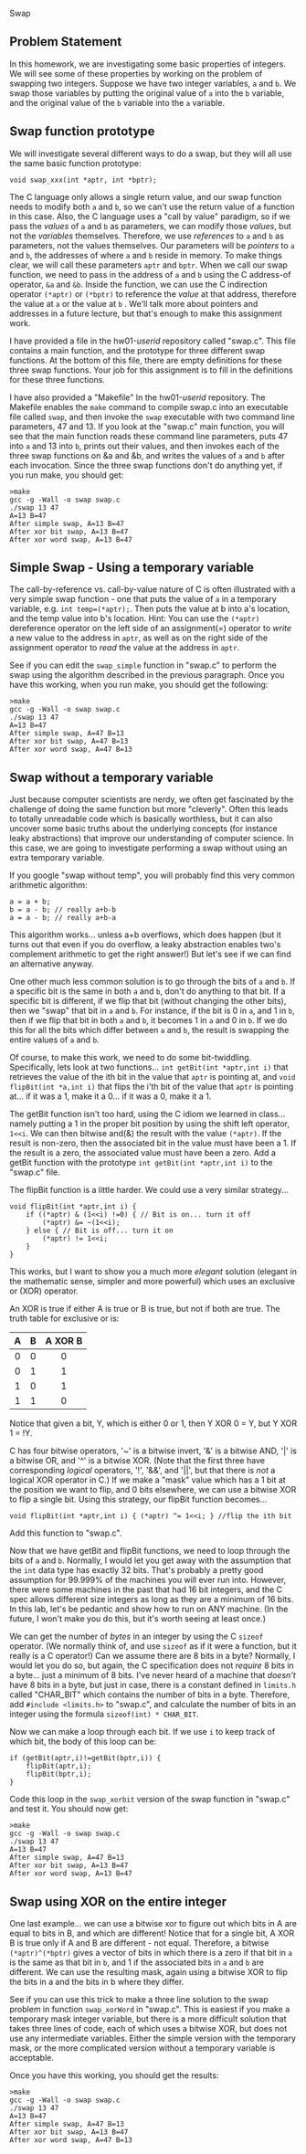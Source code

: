 Swap

## Problem Statement

In this homework, we are investigating some basic properties of integers. We will see some of these properties by working on the problem of swapping two integers. Suppose we have two integer variables, `a` and `b`. We swap those variables by putting the original value of `a` into the `b` variable, and the original value of the `b` variable into the `a` variable. 

## Swap function prototype

We will investigate several different ways to do a swap, but they will all use the same basic function prototype: 

  ```void swap_xxx(int *aptr, int *bptr);```  

The C language only allows a single return value, and our swap function needs to modify both `a` and `b`, so we can't use the return value of a function in this case. Also, the C language uses a "call by value" paradigm, so if we pass the *values* of `a` and `b` as parameters, we can modify those *values*, but not the *variables* themselves. Therefore, we use *references* to `a` and `b` as parameters, not the values themselves. Our parameters will be *pointers* to `a` and `b`, the addresses of where `a` and `b` reside in memory. To make things clear, we will call these parameters `aptr` and `bptr`. When we call our swap function, we need to pass in the address of `a` and `b` using the C address-of operator, ```&a``` and ```&b```.  Inside the function, we can use the C indirection operator ```(*aptr)``` or ```(*bptr)``` to reference the *value* at that address, therefore the value at `a` or the value at `b` . We'll talk more about pointers and addresses in a future lecture, but that's enough to make this assignment work.

I have provided a file in the hw01-*userid* repository called "swap.c". This file contains a main function, and the prototype for three different swap functions. At the bottom of this file, there are empty definitions for these three swap functions. Your job for this assignment is to fill in the definitions for these three functions. 

I have also provided a "Makefile" In the hw01-*userid* repository. The Makefile enables the `make` command to compile swap.c into an executable file called `swap`, and then invoke the `swap` executable with two command line parameters, 47 and 13. If you look at the "swap.c" main function, you will see that the main function reads these command line parameters, puts 47 into `a` and 13 into `b`, prints out their values, and then invokes each of the three swap functions on &a and &b, and writes the values of `a` and `b` after each invocation. Since the three swap functions don't do anything yet, if you run make, you should get:
```
>make
gcc -g -Wall -o swap swap.c
./swap 13 47
A=13 B=47
After simple swap, A=13 B=47
After xor bit swap, A=13 B=47
After xor word swap, A=13 B=47
```

## Simple Swap - Using a temporary variable

The call-by-reference vs. call-by-value nature of C is often illustrated with a very simple swap function - one that puts the value of `a` in a temporary variable, e.g. ```int temp=(*aptr);```. Then puts the value at b into a's location, and the temp value into b's location. Hint: You can use the ```(*aptr)``` dereference operator on the left side of an assignment(=) operator to *write* a new value to the address in `aptr`, as well as on the right side of the assignment operator to *read* the value at the address in `aptr`.

See if you can edit the ```swap_simple``` function in "swap.c" to perform the swap using the algorithm described in the previous paragraph.  Once you have this working, when you run make, you should get the following:
```
>make
gcc -g -Wall -o swap swap.c
./swap 13 47
A=13 B=47
After simple swap, A=47 B=13
After xor bit swap, A=47 B=13
After xor word swap, A=47 B=13
```

## Swap without a temporary variable

Just because computer scientists are nerdy, we often get fascinated by the challenge of doing the same function but more "cleverly". Often this leads to totally unreadable code which is basically worthless, but it can also uncover some basic truths about the underlying concepts (for instance leaky abstractions) that improve our understanding of computer science. In this case, we are going to investigate performing a swap without using an extra temporary variable.

If you google "swap without temp", you will probably find this very common arithmetic algorithm:
```
a = a + b;
b = a - b; // really a+b-b
a = a - b; // really a+b-a
```
This algorithm works... unless a+b overflows, which does happen (but it turns out that even if you do overflow, a leaky abstraction enables two's complement arithmetic to get the right answer!) But let's see if we can find an alternative anyway.

One other much less common solution is to go through the bits of `a` and `b`.  If a specific bit is the same in both `a` and `b`, don't do anything to that bit. If a specific bit is different, if we flip that bit (without changing the other bits), then we "swap" that bit in `a` and `b`.  For instance, if the bit is 0 in `a`, and 1 in `b`, then if we flip that bit in both `a` and `b`, it becomes 1 in `a` and 0 in `b`. If we do this for all the bits which differ between `a` and `b`, the result is swapping the entire values of `a` and `b`.

Of course, to make this work, we need to do some bit-twiddling.  Specifically, lets look at two functions... ```int getBit(int *aptr,int i)``` that retrieves the value of the ith bit in the value that `aptr` is pointing at, and ```void flipBit(int *a,int i)``` that flips the i'th bit of the value that `aptr` is pointing at... if it was a 1, make it a 0... if it was a 0, make it a 1.

The getBit function isn't too hard, using the C idiom we learned in class... namely putting a 1 in the proper bit position by using the shift left operator, ```1<<i```. We can then bitwise and(&) the result with the value ```(*aptr)```. If the result is non-zero, then the associated bit in the value must have been a 1. If the result is a zero, the associated value must have been a zero.  Add a getBit function with the prototype ```int getBit(int *aptr,int i)``` to the "swap.c" file.

The flipBit function is a little harder.  We could use a very similar strategy...
```	
void flipBit(int *aptr,int i) {
	if ((*aptr) & (1<<i) !=0) { // Bit is on... turn it off
		(*aptr) &= ~(1<<i);
	} else { // Bit is off... turn it on
		(*aptr) != 1<<i;
	}
}
```
This works, but I want to show you a much more *elegant* solution (elegant in the mathematic sense, simpler and more powerful) which uses an exclusive or (XOR) operator.

An XOR is true if either A is true or B is true, but not if both are true. The truth table for exclusive or is:

| A	  | B	  | A XOR B | 
|:---:|:---:|:---:|
| 0	  | 0	  | 0   |
| 0   |	1	  | 1   |
| 1	  | 0	  | 1   |
| 1	  | 1	  | 0   |

Notice that given a bit, Y, which is either 0 or 1, then Y XOR 0 = Y, but Y XOR 1 = !Y. 

C has four bitwise operators, '~' is a bitwise invert, '&' is a bitwise AND, '|' is a bitwise OR, and '^' is a bitwise XOR. (Note that the first three have corresponding *logical* operators, '!', '&&', and '||', but that there is *not* a logical XOR operator in C.) If we make a "mask" value which has a 1 bit at the position we want to flip, and 0 bits elsewhere, we can use a bitwise XOR to flip a single bit. Using this strategy, our flipBit function becomes...

```void flipBit(int *aptr,int i) { (*aptr) ^= 1<<i; } //flip the ith bit```

Add this function to "swap.c".

Now that we have getBit and flipBit functions, we need to loop through the bits of `a` and `b`. Normally, I would let you get away with the assumption that the `int` data type has exactly 32 bits. That's probably a pretty good assumption for 99.999% of the machines you will ever run into. However, there were some machines in the past that had 16 bit integers, and the C spec allows different size integers as long as they are a minimum of 16 bits. In this lab, let's be pedantic and show how to run on ANY machine. (In the future, I won't make you do this, but it's worth seeing at least once.)

We can get the number of *bytes* in an integer by using the C `sizeof` operator. (We normally think of, and use `sizeof` as if it were a function, but it really is a C operator!) Can we assume there are 8 bits in a byte?  Normally, I would let you do so, but again, the C specification does not *require* 8 bits in a byte... just a minimum of 8 bits. I've never heard of a machine that *doesn't* have 8 bits in a byte, but just in case, there is a constant defined in `limits.h` called "CHAR_BIT" which contains the number of bits in a byte. Therefore, add ```#include <limits.h>``` to "swap.c", and calculate the number of bits in an integer using the formula ```sizeof(int) * CHAR_BIT```.

Now we can make a loop through each bit. If we use `i` to keep track of which bit, the body of this loop can be:
```
if (getBit(aptr,i)!=getBit(bptr,i)) {
	flipBit(aptr,i);
	flipBit(bptr,i);
}
```

Code this loop in the `swap_xorbit` version of the swap function in "swap.c" and test it.  You should now get:
```
>make
gcc -g -Wall -o swap swap.c
./swap 13 47
A=13 B=47
After simple swap, A=47 B=13
After xor bit swap, A=13 B=47
After xor word swap, A=13 B=47
```

## Swap using XOR on the entire integer

One last example... we can use a bitwise xor to figure out which bits in A are equal to bits in B, and which are different! Notice that for a single bit, A XOR B is true only if A and B are different - not equal.  Therefore, a bitwise `(*aptr)^(*bptr)` gives a vector of bits in which there is a zero if that bit in `a` is the same as that bit in `b`, and 1 if the associated bits in `a` and `b` are different. We can use the resulting mask, again using a bitwise XOR to flip the bits in a and the bits in b where they differ.

See if you can use this trick to make a three line solution to the swap problem in function `swap_xorWord` in "swap.c". This is easiest if you make a temporary mask integer variable, but there is a more difficult solution that takes three lines of code, each of which uses a bitwise XOR, but does not use any intermediate variables. Either the simple version with the temporary mask, or the more complicated version without a temporary variable is acceptable.

Once you have this working, you should get the results:
```
>make
gcc -g -Wall -o swap swap.c
./swap 13 47
A=13 B=47
After simple swap, A=47 B=13
After xor bit swap, A=13 B=47
After xor word swap, A=47 B=13
```
